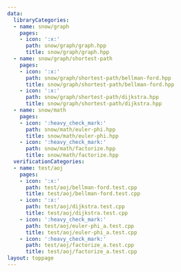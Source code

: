 ```yaml
---
data:
  libraryCategories:
  - name: snow/graph
    pages:
    - icon: ':x:'
      path: snow/graph/graph.hpp
      title: snow/graph/graph.hpp
  - name: snow/graph/shortest-path
    pages:
    - icon: ':x:'
      path: snow/graph/shortest-path/bellman-ford.hpp
      title: snow/graph/shortest-path/bellman-ford.hpp
    - icon: ':x:'
      path: snow/graph/shortest-path/dijkstra.hpp
      title: snow/graph/shortest-path/dijkstra.hpp
  - name: snow/math
    pages:
    - icon: ':heavy_check_mark:'
      path: snow/math/euler-phi.hpp
      title: snow/math/euler-phi.hpp
    - icon: ':heavy_check_mark:'
      path: snow/math/factorize.hpp
      title: snow/math/factorize.hpp
  verificationCategories:
  - name: test/aoj
    pages:
    - icon: ':x:'
      path: test/aoj/bellman-ford.test.cpp
      title: test/aoj/bellman-ford.test.cpp
    - icon: ':x:'
      path: test/aoj/dijkstra.test.cpp
      title: test/aoj/dijkstra.test.cpp
    - icon: ':heavy_check_mark:'
      path: test/aoj/euler-phi_a.test.cpp
      title: test/aoj/euler-phi_a.test.cpp
    - icon: ':heavy_check_mark:'
      path: test/aoj/factorize_a.test.cpp
      title: test/aoj/factorize_a.test.cpp
layout: toppage
---
```

